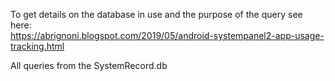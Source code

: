To get details on the database in use and the purpose of the query see here:  
https://abrignoni.blogspot.com/2019/05/android-systempanel2-app-usage-tracking.html  

All queries from the SystemRecord.db
